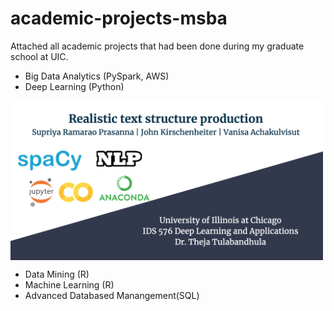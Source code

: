 # academic-projects-msba
Attached all academic projects that had been done during my graduate school at UIC.  
- Big Data Analytics (PySpark, AWS)
- Deep Learning (Python)
<img src="images/DLProjectCover.png" align="center" width="500">

- Data Mining (R)
- Machine Learning (R)
- Advanced Databased Manangement(SQL)

